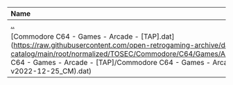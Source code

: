 |Name|Size|
|:---|---:|
|[..](../index.html)|DIR|
|[Commodore C64 - Games - Arcade - [TAP].dat](https://raw.githubusercontent.com/open-retrogaming-archive/dat-catalog/main/root/normalized/TOSEC/Commodore/C64/Games/Arcade/[TAP]/Commodore C64 - Games - Arcade - [TAP]/Commodore C64 - Games - Arcade - [TAP] (TOSEC-v2022-12-25_CM).dat)|945839|
